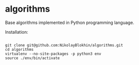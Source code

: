# algorithms
Base algorithms implemented in Python programming language.

Installation:

<code>
git clone git@github.com:NikolayBlokhin/algorithms.git
cd algorithms
virtualenv --no-site-packages -p python3 env
source ./env/bin/activate
</code>
